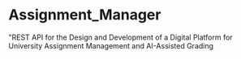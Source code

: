 # Assignment_Manager
 "REST API for the Design and Development of a Digital Platform for University Assignment Management and AI-Assisted Grading
